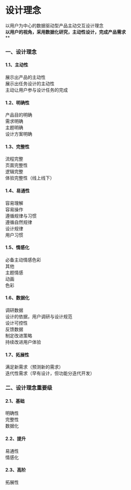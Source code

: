 # 设计理念

以用户为中心的数据驱动型产品主动交互设计理念<br />**以用户的视角，采用数据化研究，主动性设计，完成产品需求**<br />**
<a name="82d0066e"></a>
### 一、设计理念
<a name="ac1136ed"></a>
#### 1.1、主动性
展示出产品的主动性<br />展示出任务设计的主动性<br />主动让用户参与设计任务的完成

<a name="3db84be0"></a>
#### 1.2、明确性
产品目的明确<br />需求明确<br />主题明确<br />设计方案明确

<a name="145bc448"></a>
#### 1.3、完整性
流程完整<br />页面完整性<br />逻辑完整<br />体验完整性（线上线下）

<a name="26641f66"></a>
#### 1.4、易通性
容易理解<br />容易操作<br />遵循规律与习惯<br />遵循自然规律<br />设计规律<br />用户习惯

<a name="356f3dcd"></a>
#### 1.5、情感化
必备主动情感色彩<br />其他<br />主题情感<br />动画<br />色彩

<a name="b2b66117"></a>
#### 1.6、数据化
调研数据<br />设计的依据，用户调研与设计规范<br />设计可控性<br />反馈数据<br />制定改进策略<br />持续改进用户体验

<a name="8f264498"></a>
#### 1.7、拓展性
满足新需求（预测新的需求）<br />迭代性需求（早有设计，但功能分迭代开发）
<a name="d41d8cd9"></a>
### 
<a name="5a1e8b17"></a>
### 二、设计理念重要级
<a name="3d1ad394"></a>
#### 2.1、基础
明确性<br />完整性<br />数据化

<a name="7645fb49"></a>
#### 2.2、提升
易通性<br />情感化

<a name="5de14cce"></a>
#### 2.3、高阶
拓展性
